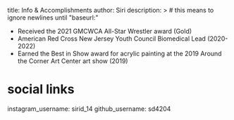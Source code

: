 title: Info & Accomplishments
author: Siri
description: > # this means to ignore newlines until "baseurl:"
- Received the 2021 GMCWCA All-Star Wrestler award (Gold)
- American Red Cross New Jersey Youth Council Biomedical Lead (2020-2022)
- Earned the Best in Show award for acrylic painting at the 2019 Around the Corner Art Center art show (2019)

# social links
instagram_username: sirid_14
github_username:  sd4204
